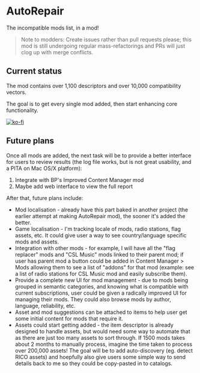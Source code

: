 # AutoRepair
The incompatible mods list, in a mod!

> Note to modders: Create issues rather than pull requests please; this mod is still undergoing regular mass-refactorings and PRs will just clog up with merge conflicts.

## Current status

The mod contains over 1,100 descriptors and over 10,000 compatibility vectors.

The goal is to get every single mod added, then start enhancing core functionality.

[![ko-fi](https://www.ko-fi.com/img/githubbutton_sm.svg)](https://ko-fi.com/aubergine18)

## Future plans

Once all mods are added, the next task will be to provide a better interface for users to review results (the log file works, but is not great usability, and a PITA on Mac OS/X platform):

1. Integrate with BP's Improved Content Manager mod
2. Maybe add web interface to view the full report

After that, future plans include:

* Mod localisation - already have this part baked in another project (the earlier attempt at making AutoRepair mod), the sooner it's added the better.
* Game localisation - I'm tracking locale of mods, radio stations, flag assets, etc. It could give user a way to see country/language specific mods and assets.
* Integration with other mods - for example, I will have all the "flag replacer" mods and "CSL Music" mods linked to their parent mod; if user has parent mod a button could be added in Content Manager > Mods allowing them to see a list of "addons" for that mod (example: see a list of radio stations for CSL Music mod and easily subscribe them).
* Provide a complete new UI for mod management - due to mods being grouped in semantic categories, and knowing what is compatible with current subscriptions, user could be given a radically improved UI for managing their mods. They could also browse mods by author, language, reliability, etc.
* Asset and mod suggestions can be attached to items to help user get some initial content for mods that require it.
* Assets could start getting added - the item descriptor is already designed to handle assets, but would need some way to automate that as there are just too many assets to sort through. If 1500 mods takes about 2 months to manually process, imagine the time taken to process over 200,000 assets! The goal will be to add auto-discovery (eg. detect RICO assets) and hoepfully also give users some simple way to send details back to me so they could be copy-pasted in to catalogs.
